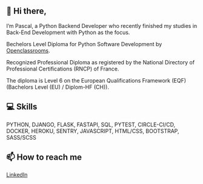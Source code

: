 👋 Hi there,
---
I’m Pascal, a Python Backend Developer who recently finished my studies in Back-End Development with Python as the focus.

Bechelors Level Diploma for Python Software Development by [Openclassrooms](https://openclassrooms.com/en/).

Recognized Professional Diploma as registered by the National Directory of Professional Certifications (RNCP) of France.

The diploma is Level 6 on the European Qualifications Framework (EQF) (Bachelors Level (EU) / Diplom-HF (CH)).

## 💻 Skills

  PYTHON, DJANGO, FLASK, FASTAPI, SQL, PYTEST, CIRCLE-CI/CD, DOCKER, HEROKU, SENTRY, JAVASCRIPT, HTML/CSS, BOOTSTRAP, SASS/SCSS


## 📫 How to reach me

  [LinkedIn](https://www.linkedin.com/in/pascal-hinze-b59530256/)

<!---
Pascal273/Pascal273 is a ✨ special ✨ repository because its `README.md` (this file) appears on your GitHub profile.
You can click the Preview link to take a look at your changes.
--->
